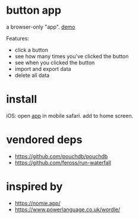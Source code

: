 # button app

a browser-only "app". [demo](https://tphummel.github.io/button-app/)

Features:

- click a button
- see how many times you've clicked the button
- see when you clicked the button
- import and export data
- delete all data

# install

iOS: open [app](https://tphummel.github.io/button-app/) in mobile safari. add to home screen. 

# vendored deps

- https://github.com/pouchdb/pouchdb
- https://github.com/feross/run-waterfall

# inspired by

- https://nomie.app/
- https://www.powerlanguage.co.uk/wordle/
